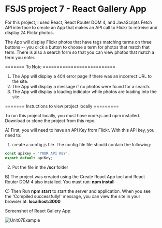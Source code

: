 # FSJS project 7 - React Gallery App

For this project, I used React, React Router DOM 4, and JavaScripts Fetch API interface to create an App that makes an API call to Flickr to retreive and display 24 Flickr photos.

The App will display Flickr photos that have tags matching terms on three buttons -- you click a button to choose a term for photos that match that term.  There is also a search form so that you can view photos that match a term you enter.


======= To Note ==========================

1) The App will display a 404 error page if there was an incorrect URL to the site.
2) The App will display a message if no photos were found for a search.
3) The App will display a loading indicator while photos are loading into the site.

======= Instuctions to view project locally =========

To run this project locally, you must have node.js and npm installed.
Download or clone the project from this repo.

A) First, you will need to have an API Key from Flickr. With this API key, you need to:
1) create a config.js file.  The config file file should contain the following:
 
```javascript
const apiKey = 'YOUR API KEY';
export default apiKey;
```

2) Put the file in the **/scr** folder

B) The project was created using the Create React App tool and React Router DOM 4 also installed.  You must run:
**npm install**

C) Then Run **npm start** to start the server and application. When you see the 'Compiled successfully!' message, you can view the site in your browser at: **localhost:3000** 

Screenshot of React Gallery App:

![Unit07Example](https://user-images.githubusercontent.com/42808209/58754843-98880780-84a6-11e9-9566-0f4f4d8450b4.jpg)

